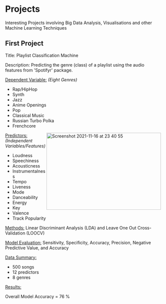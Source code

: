 # Projects
Interesting Projects involving Big Data Analysis, Visualisations and other Machine Learning Techniques


## First Project

Title: Playlist Classification Machine

Description: Predicting the genre (class) of a playlist using the audio features from 'Spotifyr' package.

<ins>Dependent Variable:</ins> _(Eight Genres)_
- Rap/HipHop
- Synth
- Jazz
- Anime Openings
- Pop
- Classical Music
- Russian Turbo Polka
- Frenchcore

<img align="right" width="370" height="250" alt="Screenshot 2021-11-16 at 23 40 55" src="https://user-images.githubusercontent.com/94328819/142458770-df63329f-2953-48ad-b035-9ef46c0b9401.png">


<ins>Predictors:</ins> _(Independent Variables/Features)_
- Loudness
- Speechiness
- Acousticness
- Instrumentalness
- Tempo
- Liveness
- Mode
- Danceability
- Energy
- Key
- Valence
- Track Popularity

<ins>Methods:</ins> 
Linear Discriminant Analysis (LDA) and Leave One Out Cross-Validation (LOOCV)

<ins>Model Evaluation:</ins> 
Sensitivity, Specificity, Accuracy, Precision, Negative Predictive Value, and Accuracy 

<ins>Data Summary:</ins> 
- 500 songs
- 12 predictors
- 8 genres

<ins>Results:</ins> 

Overall Model Accuracy = 76 %



